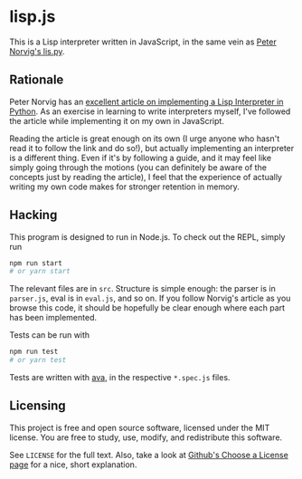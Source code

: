 # lisp.js

This is a Lisp interpreter written in JavaScript, in the same vein as [Peter
Norvig's lis.py][lis.py].

## Rationale

Peter Norvig has an [excellent article on implementing a Lisp Interpreter in
Python][lis.py-blog]. As an exercise in learning to write interpreters myself,
I've followed the article while implementing it on my own in JavaScript.

Reading the article is great enough on its own (I urge anyone who hasn't read it
to follow the link and do so!), but actually implementing an interpreter is a
different thing. Even if it's by following a guide, and it may feel like simply
going through the motions (you can definitely be aware of the concepts just by
reading the article), I feel that the experience of actually writing my own code
makes for stronger retention in memory.

## Hacking

This program is designed to run in Node.js. To check out the REPL, simply run

```sh
npm run start
# or yarn start
```

The relevant files are in `src`. Structure is simple enough: the parser is in
`parser.js`, eval is in `eval.js`, and so on. If you follow Norvig's article as
you browse this code, it should be hopefully be clear enough where each part has
been implemented.

Tests can be run with

```sh
npm run test
# or yarn test
```

Tests are written with [ava][ava], in the respective `*.spec.js` files.

## Licensing

This project is free and open source software, licensed under the MIT license.
You are free to study, use, modify, and redistribute this software.

See `LICENSE` for the full text. Also, take a look at [Github's Choose a License
page][license] for a nice, short explanation.

[lis.py]: https://norvig.com/lis.py
[lis.py-blog]: https://norvig.com/lispy.html
[ava]: https://github.com/avajs/ava
[license]: https://choosealicense.com/licenses/mit/

